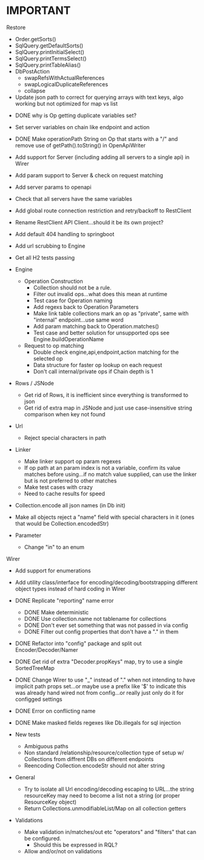 
# IMPORTANT
Restore 
- Order.getSorts()
- SqlQuery.getDefaultSorts()
- SqlQuery.printInitialSelect()
- SqlQuery.printTermsSelect()
- SqlQuery.printTableAlias()
- DbPostAction
  - swapRefsWithActualReferences
  - swapLogicalDuplicateReferences
  - collapse
- Update json path to correct for querying arrays with text keys, algo working but not optimized for map vs list


* DONE why is Op getting duplicate variables set?
* Set server variables on chain like endpoint and action
* DONE Make operationPath String on Op that starts with a "/" and remove use of getPath().toString() in OpenApiWriter  
* Add support for Server (including adding all servers to a single api) in Wirer
* Add param support to Server & check on request matching
* Add server params to openapi
* Check that all servers have the same variables
* Add global route connection restriction and retry/backoff to RestClient
* Rename RestClient API Client...should it be its own project?  
* Add default 404 handling to springboot
* Add url scrubbing to Engine


*  Get all H2 tests passing

* Engine 
  * Operation Construction
    * Collection should not be a rule.
    * Filter out invalid ops...what does this mean at runtime
    * Test case for Operation naming
    * Add regexs back to Operation Parameters
    * Make link table collections mark an op as "private", same with "internal" endpoint...use same word
    * Add param matching back to Operation.matches()
    * Test case and better solution for unsupported ops see Engine.buildOperationName
  * Request to op matching
    * Double check engine,api,endpoint,action matching for the selected op
    * Data structure for faster op lookup on each request
    * Don't call internal/private ops if Chain depth is 1
    

* Rows / JSNode
  * Get rid of Rows, it is inefficient since everything is transformed to json
  * Get rid of extra map in JSNode and just use case-insensitive string comparison when key not found

* Url
  * Reject special characters in path

* Linker
  * Make linker support op param regexes
  * If op path at an param index is not a variable, confirm its value matches before using...if no match value supplied, can use the linker but is not preferred to other matches
  * Make test cases with crazy 
  * Need to cache results for speed    


    
* Collection.encode all json names (in Db init)
* Make all objects reject a "name" field with special characters in it (ones that would be Collection.encodedStr)


* Parameter
  * Change "in" to an enum
    

Wirer
 * Add support for enumerations
 * Add utility class/interface for encoding/decoding/bootstrapping different object types instead of hard coding in Wirer
 * DONE Replicate "reporting" name error
    * DONE Make deterministic
    * DONE Use collection.name not tablename for collections
    * DONE Don't ever set something that was not passed in via config
    * DONE Filter out config properties that don't have a "." in them      
  * DONE Refactor into "config" package and split out Encoder/Decoder/Namer
  * DONE Get rid of extra "Decoder.propKeys" map, try to use a single SortedTreeMap  
  * DONE Change Wirer to use "_" instead of "." when not intending to have implicit path props set...or maybe use a prefix like '$' to indicate this was already hand wired not from config...or really just only do it for configged settings
  * DONE Error on conflicting name
  * DONE Make masked fields regexes like Db.illegals for sql injection



* New tests
  * Ambiguous paths
  * Non standard /relationship/resource/collection type of setup w/ Collections from diffrent DBs on different endpoints
  * Reencoding Collection.encodeStr should not alter string
    

* General
  * Try to isolate all Url encoding/decoding escaping to URL...the string resourceKey may need to become a list not a string (or proper ResourceKey object)
  * Return Collections.unmodifiableList/Map on all collection getters  
    
* Validations
  * Make validation in/matches/out etc "operators" and "filters" that can be configured.
    * Should this be expressed in RQL?  
  * Allow and/or/not on validations
  